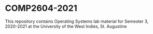 # COMP2604-2021
This repository contains Operating Systems lab material for Semester 3, 2020-2021 at the University of the West Indies, St. Augustine
